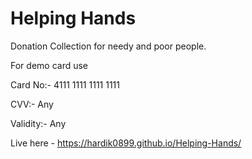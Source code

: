 # Helping Hands 

Donation Collection for needy and poor people.

For demo card use

Card No:- 4111 1111 1111 1111

CVV:- Any

Validity:- Any

Live here - https://hardik0899.github.io/Helping-Hands/

